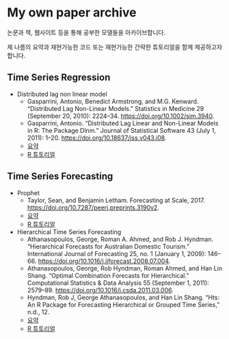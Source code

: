 # My own paper archive
논문과 책, 웹사이트 등을 통해 공부한 모델들을 아카이브합니다.

제 나름의 요약과 재현가능한 코드 또는 재현가능한 간략한 튜토리얼을 함께 제공하고자 합니다.

## Time Series Regression
- Distributed lag non linear model
  - Gasparrini, Antonio, Benedict Armstrong, and M.G. Kenward. “Distributed Lag Non-Linear Models.” Statistics in Medicine 29 (September 20, 2010): 2224–34. https://doi.org/10.1002/sim.3940.
  - Gasparrini, Antonio. “Distributed Lag Linear and Non-Linear Models in R: The Package Dlnm.” Journal of Statistical Software 43 (July 1, 2011): 1–20. https://doi.org/10.18637/jss.v043.i08.
  - [요약](https://be-favorite.tistory.com/80)
  - [R 튜토리얼](https://be-favorite.github.io/Multiple_timeseries/DLNMs/Tutorials_DLNMs.html)

## Time Series Forecasting
- Prophet
  - Taylor, Sean, and Benjamin Letham. Forecasting at Scale, 2017. https://doi.org/10.7287/peerj.preprints.3190v2.
  - [요약](https://be-favorite.tistory.com/64)
  - [R 튜토리얼](https://be-favorite.github.io/Tutorial_prophet/Report.html)
- Hierarchical Time Series Forecasting
  - Athanasopoulos, George, Roman A. Ahmed, and Rob J. Hyndman. “Hierarchical Forecasts for Australian Domestic Tourism.” International Journal of Forecasting 25, no. 1 (January 1, 2009): 146–66. https://doi.org/10.1016/j.ijforecast.2008.07.004.
  - Athanasopoulos, George, Rob Hyndman, Roman Ahmed, and Han Lin Shang. “Optimal Combination Forecasts for Hierarchical.” Computational Statistics & Data Analysis 55 (September 1, 2011): 2579–89. https://doi.org/10.1016/j.csda.2011.03.006.
  - Hyndman, Rob J, George Athanasopoulos, and Han Lin Shang. “Hts: An R Package for Forecasting Hierarchical or Grouped Time Series,” n.d., 12.
  - [요약](https://be-favorite.tistory.com/60?category=928223)
  - [R 튜토리얼](https://otexts.com/fpp3/hts.html)




  
